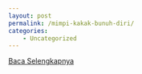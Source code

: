 ```yaml
---
layout: post
permalink: /mimpi-kakak-bunuh-diri/
categories:
    - Uncategorized
---
```


[Baca Selengkapnya](/09)